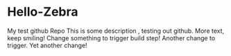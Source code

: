 # Hello-Zebra
My test github Repo
This is some description , testing out github.
More text, keep smiling!
Change something to trigger build step!
Another change to trigger.
Yet another change!
